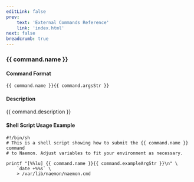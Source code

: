 ```yaml
---
editLink: false
prev:
    text: 'External Commands Reference'
    link: 'index.html'
next: false
breadcrumb: true
---
```


<script setup>
const command = {"args":[{"name":"contact_name","type":"contact"}],"name":"ENABLE_CONTACT_HOST_NOTIFICATIONS","description":"Enables host notifications for a particular contact.","classes":["host","contact"],"argsStr":";contact_name","exampleArgStr":";naemonadmin"};
</script>

<h3>{{ command.name }}</h3>

#### Command Format

`{{ command.name }}{{ command.argsStr }}`

#### Description

{{ command.description }}

#### Shell Script Usage Example

```sh-vue
#!/bin/sh
# This is a shell script showing how to submit the {{ command.name }} command
# to Naemon. Adjust variables to fit your environment as necessary.

printf "[%%lu] {{ command.name }}{{ command.exampleArgStr }}\n" \
    `date +%%s` \
    > /var/lib/naemon/naemon.cmd
```
